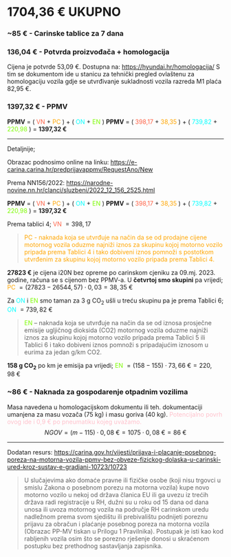 # 1704,36 € UKUPNO

### ~85 € - Carinske tablice za 7 dana

### 136,04 € - Potvrda proizvođača + homologacija 

Cijena je potvrde 53,09 €. Dostupna na: https://hyundai.hr/homologacija/ S tim se dokumentom ide u stanicu za tehnički pregled ovlaštenu za homologaciju vozila gdje se utvrđivanje sukladnosti vozila razreda M1 plaća 82,95 €.

### 1397,32 € - PPMV

**PPMV** = ( <font color =tomato>VN</font> + <font color =orange>PC</font> ) + ( <font color =aqua>ON</font> + <font color =LawnGreen>EN</font> )
**PPMV** = ( <font color =tomato>398,17</font> + <font color =orange>38,35</font> ) + ( <font color =aqua>739,82</font> + <font color =lawngreen>220,98</font> ) = **1397,32 €**

---

Detaljnije;

Obrazac podnosimo online na linku: https://e-carina.carina.hr/predprijavappmv/RequestAno/New

Prema NN156/2022: https://narodne-novine.nn.hr/clanci/sluzbeni/2022_12_156_2525.html

**PPMV** = ( <font color =tomato>VN</font> + <font color =orange>PC</font> ) + ( <font color =aqua>ON</font> + <font color =LawnGreen>EN</font> )
**PPMV** = ( <font color =tomato>398,17</font> + <font color =orange>38,35</font> ) + ( <font color =aqua>739,82</font> + <font color =lawngreen>220,98</font> ) = **1397,32 €**

Prema tablici 4; <font color =tomato>VN</font> $=398,17$

><font color =orange>PC - naknada koja se utvrđuje na način da se od prodajne cijene motornog vozila oduzme najniži iznos za skupinu kojoj motorno vozilo pripada prema Tablici 4 i tako dobiveni iznos pomnoži s postotkom utvrđenim za skupinu kojoj motorno vozilo pripada prema Tablici 4.</font>

**27823 €** je cijena i20N bez opreme po carinskom cjeniku za 09.mj. 2023. godine, računa se s cijenom bez PPMV-a. U **četvrtoj smo skupini** pa vrijedi; <font color =orange>PC</font> $=(27823-26544,57) \cdot 0,03=38,35\ \text{€}$

Za <font color=aqua>ON</font> i <font color=lawngreen>EN</font> smo taman za 3 g CO<sub>2</sub> ušli u treću skupinu pa je prema Tablici 6; <font color=aqua>ON</font> $=739,82\ \text{€}$

><font color=lawngreen>EN</font> – naknada koja se utvrđuje na način da se od iznosa prosječne emisije ugljičnog dioksida (CO2) motornog vozila oduzme najniži iznos za skupinu kojoj motorno vozilo pripada prema Tablici 5 ili Tablici 6 i tako dobiveni iznos pomnoži s pripadajućim iznosom u eurima za jedan g/km CO2.

**158 g CO<sub>2</sub>**  po km je emisija pa vrijedi; 
<font color=lawngreen>EN</font> $=(158-155) \cdot 73,66\ \text{€}=220,98\ \text{€}$

### ~86 € - Naknada za gospodarenje otpadnim vozilima 

Masa navedena u homologacijskom dokumentu ili teh. dokumentaciji umanjena za masu vozača (75 kg) i masu goriva (40 kg). <font color=pink>Potencijalno povrh ovog ide i 0,9 € po pneumatiku kojeg uvažamo.</font>
$$NGOV = (m-115) \cdot 0,08\ \text{€}=1075 \cdot 0,08\ \text{€}=86\  \text{€}$$

---

Dodatan resurs: https://carina.gov.hr/vijesti/prijava-i-placanje-posebnog-poreza-na-motorna-vozila-ppmv-bez-obveze-fizickog-dolaska-u-carinski-ured-kroz-sustav-e-gradjani-10723/10723

>U slučajevima ako domaće pravne ili fizičke osobe (koji nisu trgovci u smislu Zakona o posebnom porezu na motorna vozila) kupe novo motorno vozilo u nekoj od država članica EU ili ga uvezu iz trećih država radi registracije u RH, dužni su u roku od 15 dana od dana unosa ili uvoza motornog vozila na područje RH carinskom uredu nadležnom prema svom sjedištu ili prebivalištu podnijeti poreznu prijavu za obračun i plaćanje posebnog poreza na motorna vozila (Obrazac PP-MV tiskan u Prilogu 1 Pravilnika). Postupak je isti kao kod rabljenih vozila osim što se porezno rješenje donosi u skraćenom postupku bez prethodnog sastavljanja zapisnika.



